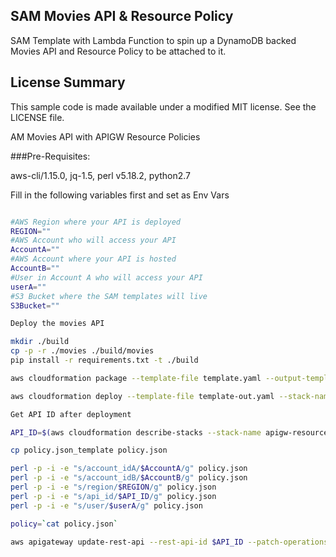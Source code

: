 ## SAM Movies API & Resource Policy

SAM Template with Lambda Function to spin up a DynamoDB backed Movies API and Resource Policy to be attached to it.

## License Summary

This sample code is made available under a modified MIT license. See the LICENSE file.

AM Movies API with APIGW Resource Policies

###Pre-Requisites:

aws-cli/1.15.0, jq-1.5, perl v5.18.2, python2.7

Fill in the following variables first and set as Env Vars

```bash

#AWS Region where your API is deployed
REGION=""
#AWS Account who will access your API
AccountA=""
#AWS Account where your API is hosted
AccountB=""
#User in Account A who will access your API
userA=""
#S3 Bucket where the SAM templates will live
S3Bucket=""

Deploy the movies API

mkdir ./build
cp -p -r ./movies ./build/movies
pip install -r requirements.txt -t ./build

aws cloudformation package --template-file template.yaml --output-template-file template-out.yaml --s3-bucket $S3Bucket

aws cloudformation deploy --template-file template-out.yaml --stack-name apigw-resource-policies-demo --capabilities CAPABILITY_IAM

Get API ID after deployment

API_ID=$(aws cloudformation describe-stacks --stack-name apigw-resource-policies-demo --query 'Stacks[0].Outputs[?OutputKey==`AwsApiId`].OutputValue' --output text)

cp policy.json_template policy.json

perl -p -i -e "s/account_idA/$AccountA/g" policy.json
perl -p -i -e "s/account_idB/$AccountB/g" policy.json
perl -p -i -e "s/region/$REGION/g" policy.json
perl -p -i -e "s/api_id/$API_ID/g" policy.json
perl -p -i -e "s/user/$userA/g" policy.json

policy=`cat policy.json`

aws apigateway update-rest-api --rest-api-id $API_ID --patch-operations op=replace,path=/policy,value="$policy"

```





